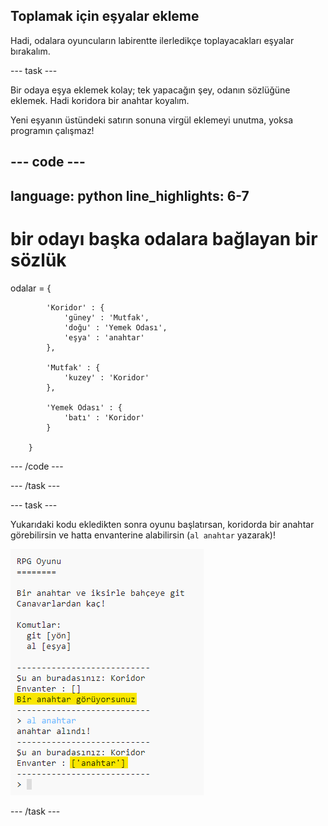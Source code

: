 ## Toplamak için eşyalar ekleme

Hadi, odalara oyuncuların labirentte ilerledikçe toplayacakları eşyalar bırakalım.

--- task ---

Bir odaya eşya eklemek kolay; tek yapacağın şey, odanın sözlüğüne eklemek. Hadi koridora bir anahtar koyalım.

Yeni eşyanın üstündeki satırın sonuna virgül eklemeyi unutma, yoksa programın çalışmaz!

--- code ---
---
language: python
line_highlights: 6-7
---
# bir odayı başka odalara bağlayan bir sözlük

odalar = {

            'Koridor' : {
                'güney' : 'Mutfak',
                'doğu' : 'Yemek Odası',
                'eşya' : 'anahtar'
            },
    
            'Mutfak' : {
                'kuzey' : 'Koridor'
            },
    
            'Yemek Odası' : {
                'batı' : 'Koridor'
            }
    
        }
    

--- /code ---

--- /task ---

--- task ---

Yukarıdaki kodu ekledikten sonra oyunu başlatırsan, koridorda bir anahtar görebilirsin ve hatta envanterine alabilirsin (`al anahtar` yazarak)!

![ekran görüntüsü](images/rpg-key-test.png)

--- /task ---